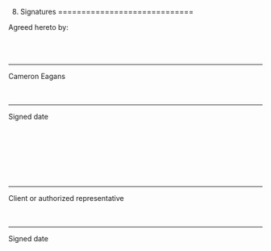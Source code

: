 8. Signatures
=============================

Agreed hereto by:
<br><br><br><br>
____________________________________
Cameron Eagans
<br><br><br>
____________________________________
Signed date

<br><br><br><br><br><br>
____________________________________
Client or authorized
representative
<br><br><br>
____________________________________
Signed date